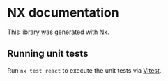 # NX documentation

This library was generated with [Nx](https://nx.dev).

## Running unit tests

Run `nx test react` to execute the unit tests via [Vitest](https://vitest.dev/).
